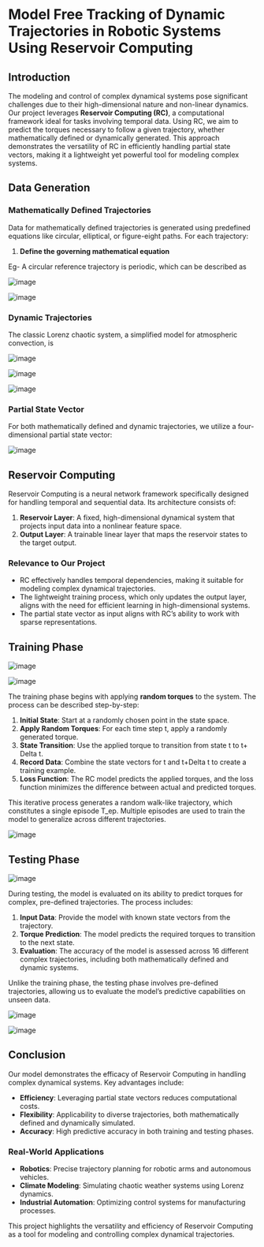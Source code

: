 # Model Free Tracking of Dynamic Trajectories in Robotic Systems Using Reservoir Computing

## Introduction  
The modeling and control of complex dynamical systems pose significant challenges due to their high-dimensional nature and non-linear dynamics. Our project leverages **Reservoir Computing (RC)**, a computational framework ideal for tasks involving temporal data. Using RC, we aim to predict the torques necessary to follow a given trajectory, whether mathematically defined or dynamically generated. This approach demonstrates the versatility of RC in efficiently handling partial state vectors, making it a lightweight yet powerful tool for modeling complex systems.  

## Data Generation  

### Mathematically Defined Trajectories  
Data for mathematically defined trajectories is generated using predefined equations like circular, elliptical, or figure-eight paths. For each trajectory:  
1. **Define the governing mathematical equation**

Eg- A circular reference trajectory is periodic, which can be described as

![image](https://github.com/user-attachments/assets/fa8baa05-ba70-46ae-a090-e66d59941a5a)
 
![image](https://github.com/user-attachments/assets/6b79dc7d-a192-4008-990b-efb3f0e2ffeb)

### Dynamic Trajectories

 The classic Lorenz chaotic system, a simplified model for atmospheric convection, is

 ![image](https://github.com/user-attachments/assets/c46c8b6f-890c-40fd-8c0d-dfc389a1409f)

![image](https://github.com/user-attachments/assets/7e5c5284-c26d-4b6f-bba3-5f27991c0c94)

![image](https://github.com/user-attachments/assets/bc8fc082-a9d0-4c16-bac1-17cecbc13c30)

### Partial State Vector
For both mathematically defined and dynamic trajectories, we utilize a four-dimensional partial state vector:

![image](https://github.com/user-attachments/assets/078dc431-387c-4988-92a0-2d32eb97aec5)


## Reservoir Computing  

Reservoir Computing is a neural network framework specifically designed for handling temporal and sequential data. Its architecture consists of:  
1. **Reservoir Layer**: A fixed, high-dimensional dynamical system that projects input data into a nonlinear feature space.  
2. **Output Layer**: A trainable linear layer that maps the reservoir states to the target output.  

### Relevance to Our Project  
- RC effectively handles temporal dependencies, making it suitable for modeling complex dynamical trajectories.  
- The lightweight training process, which only updates the output layer, aligns with the need for efficient learning in high-dimensional systems.  
- The partial state vector as input aligns with RC’s ability to work with sparse representations.  

## Training Phase 

![image](https://github.com/user-attachments/assets/835b6ddf-2d2e-46f5-a1da-af36d2c62cc8)

![image](https://github.com/user-attachments/assets/15eafd42-043f-4a0b-93cc-2ad7b38028b3)

The training phase begins with applying **random torques** to the system. The process can be described step-by-step:  
1. **Initial State**: Start at a randomly chosen point in the state space.  
2. **Apply Random Torques**: For each time step t, apply a randomly generated torque. 
3. **State Transition**: Use the applied torque to transition from state t to t+ Delta t.  
4. **Record Data**: Combine the state vectors for t and t+Delta t to create a training example.
5. **Loss Function**: The RC model predicts the applied torques, and the loss function minimizes the difference between actual and predicted torques.  

This iterative process generates a random walk-like trajectory, which constitutes a single episode T_ep. Multiple episodes are used to train the model to generalize across different trajectories.

![image](https://github.com/user-attachments/assets/fe9edc5a-53e4-436f-83a2-e985dc076a3b)


## Testing Phase  

![image](https://github.com/user-attachments/assets/f86d7481-e58a-4202-a351-76ee3853b466)

During testing, the model is evaluated on its ability to predict torques for complex, pre-defined trajectories. The process includes:  
1. **Input Data**: Provide the model with known state vectors from the trajectory.  
2. **Torque Prediction**: The model predicts the required torques to transition to the next state.  
3. **Evaluation**: The accuracy of the model is assessed across 16 different complex trajectories, including both mathematically defined and dynamic systems.  

Unlike the training phase, the testing phase involves pre-defined trajectories, allowing us to evaluate the model’s predictive capabilities on unseen data.

![image](https://github.com/user-attachments/assets/58fbbc6b-0b49-42e4-8f6c-81e5a9555065)

![image](https://github.com/user-attachments/assets/c4943c30-ead0-4c08-9c98-5e37dc89c51a)

## Conclusion  

Our model demonstrates the efficacy of Reservoir Computing in handling complex dynamical systems. Key advantages include:  
- **Efficiency**: Leveraging partial state vectors reduces computational costs.  
- **Flexibility**: Applicability to diverse trajectories, both mathematically defined and dynamically simulated.  
- **Accuracy**: High predictive accuracy in both training and testing phases.  

### Real-World Applications  
- **Robotics**: Precise trajectory planning for robotic arms and autonomous vehicles.  
- **Climate Modeling**: Simulating chaotic weather systems using Lorenz dynamics.  
- **Industrial Automation**: Optimizing control systems for manufacturing processes.  

This project highlights the versatility and efficiency of Reservoir Computing as a tool for modeling and controlling complex dynamical trajectories.  
